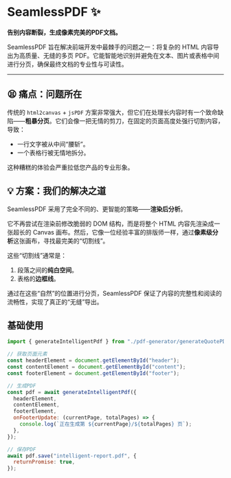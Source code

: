 # SeamlessPDF ✨

**告别内容断裂，生成像素完美的PDF文档。**

SeamlessPDF 旨在解决前端开发中最棘手的问题之一：将复杂的 HTML 内容导出为高质量、无缝的多页 PDF。它能智能地识别并避免在文本、图片或表格中间进行分页，确保最终文档的专业性与可读性。

---

## 😫 痛点：问题所在

传统的 `html2canvas` + `jsPDF` 方案非常强大，但它们在处理长内容时有一个致命缺陷——**粗暴分页**。它们会像一把无情的剪刀，在固定的页面高度处强行切割内容，导致：

- 一行文字被从中间“腰斩”。
- 一个表格行被无情地拆分。

这种糟糕的体验会严重拉低您产品的专业形象。

## 💡 方案：我们的解决之道

SeamlessPDF 采用了完全不同的、更智能的策略——**渲染后分析**。

它不再尝试在渲染前修改脆弱的 DOM 结构，而是将整个 HTML 内容先渲染成一张超长的 Canvas 画布。然后，它像一位经验丰富的排版师一样，通过**像素级分析**这张画布，寻找最完美的“切割线”。

这些“切割线”通常是：

1.  段落之间的**纯白空间**。
2.  表格的**边框线**。

通过在这些“自然”的位置进行分页，SeamlessPDF 保证了内容的完整性和阅读的流畅性，实现了真正的“无缝”导出。

## 基础使用

```javascript
import { generateIntelligentPdf } from "./pdf-generator/generateQuotePDF";

// 获取页面元素
const headerElement = document.getElementById("header");
const contentElement = document.getElementById("content");
const footerElement = document.getElementById("footer");

// 生成PDF
const pdf = await generateIntelligentPdf({
  headerElement,
  contentElement,
  footerElement,
  onFooterUpdate: (currentPage, totalPages) => {
    console.log(`正在生成第 ${currentPage}/${totalPages} 页`);
  },
});

// 保存PDF
await pdf.save("intelligent-report.pdf", {
  returnPromise: true,
});
```
